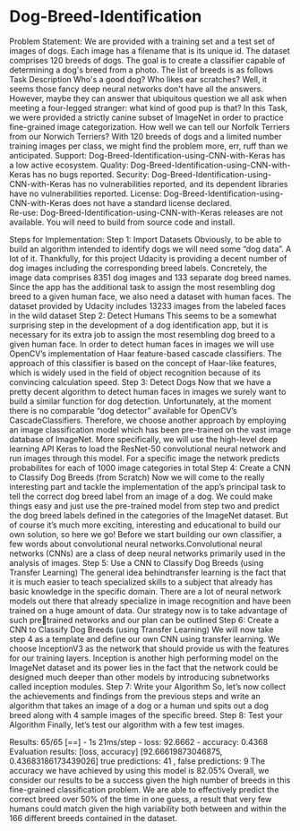 # Dog-Breed-Identification

Problem Statement:
We are provided with a training set and a test set of images of dogs. Each image has a filename that is its unique id. The dataset comprises 120 breeds of dogs. The goal is to create a classifier capable of determining a dog's breed from a photo. The list of breeds is as follows 
Task Description Who's a good dog? Who likes ear scratches? Well, it seems those fancy deep neural networks don't have all the
answers. However, maybe they can answer that ubiquitous question we all ask when meeting a four-legged stranger: what kind of good pup is that? In this Task, we were provided a strictly canine subset of ImageNet in order to practice fine-grained image categorization. How well we can tell our Norfolk Terriers from our Norwich Terriers? With 120 breeds of dogs and a limited number training images per class, we might find the problem more, err, ruff than we anticipated.
Support: Dog-Breed-Identification-using-CNN-with-Keras has a low active ecosystem.
Quality: Dog-Breed-Identification-using-CNN-with-Keras has no bugs reported.
Security: Dog-Breed-Identification-using-CNN-with-Keras has no vulnerabilities reported, and its dependent libraries have no 
vulnerabilities reported.
License: Dog-Breed-Identification-using-CNN-with-Keras does not have a standard license declared.   
Re-use: Dog-Breed-Identification-using-CNN-with-Keras releases are not available. You will need to build from source code and 
install.

Steps for Implementation:
Step 1: Import Datasets
Obviously, to be able to build an algorithm intended to identify dogs we will need some “dog data”. A lot of it. Thankfully, 
for this project Udacity is providing a decent number of dog images including the corresponding breed labels. Concretely, 
the image data comprises 8351 dog images and 133 separate dog breed names. Since the app has the
additional task to assign the most resembling dog breed to a given human face, we also need a dataset with human faces. 
The dataset provided by Udacity includes 13233 images from the labeled faces in the wild dataset
Step 2: Detect Humans
This seems to be a somewhat surprising step in the development of a dog identification app, but it is necessary for its extra
job to assign the most resembling dog breed to a given human face. In order to detect human faces in images we will use 
OpenCV’s implementation of Haar feature-based cascade classifiers. The approach of this classifier is based on the concept 
of Haar-like features, which is widely used in the field of object recognition because of its convincing calculation speed.
Step 3: Detect Dogs
Now that we have a pretty decent algorithm to detect human faces in images we surely want to build a similar function for 
dog detection. Unfortunately, at the moment there is no comparable “dog detector” available for OpenCV’s 
CascadeClassifiers. Therefore, we choose another approach by employing an image classification model which has been 
pre-trained on the vast image database of ImageNet. More specifically, we will use the high-level deep learning API Keras to 
load the ResNet-50 convolutional neural network and run images through this model. For a specific image the network 
predicts probabilites for each of 1000 image categories in total
Step 4: Create a CNN to Classify Dog Breeds (from Scratch)
Now we will come to the really interesting part and tackle the implementation of the app’s principal task to tell the correct
dog breed label from an image of a dog. We could make things easy and just use the pre-trained model from step two and 
predict the dog breed labels defined in the categories of the ImageNet dataset. But of course it’s much more exciting, 
interesting and educational to build our own solution, so here we go! Before we start building our own classifier, a few 
words about convolutional neural networks.Convolutional neural networks (CNNs) are a class of deep neural networks 
primarily used in the analysis of images.
Step 5: Use a CNN to Classify Dog Breeds (using Transfer Learning)
The general idea behind ​transfer learning is the fact that it is much easier to teach specialized skills to a subject that already 
has basic knowledge in the specific domain. There are a lot of neural network models out there that already specialize in 
image recognition and have been trained on a huge amount of data. Our strategy now is to take advantage of such pretrained networks and our plan can be outlined
Step 6: Create a CNN to Classify Dog Breeds (using Transfer Learning)
We will now take step 4 as a template and define our own CNN using transfer learning. We choose InceptionV3 as the 
network that should provide us with the features for our training layers. Inception is another high performing model on the 
ImageNet dataset and its power lies in the fact that the network could be designed much deeper than other models by 
introducing subnetworks called inception modules.
Step 7: Write your Algorithm
So, let’s now collect the achievements and findings from the previous steps and write an algorithm that takes an image of a 
dog or a human und spits out a dog breed along with 4 sample images of the specific breed.
Step 8: Test your Algorithm
Finally, let’s test our algorithm with a few test images.


Results:
65/65 [==] - 1s 21ms/step - loss: 92.6662 - accuracy: 0.4368
Evaluation results: [loss, accuracy] [92.66619873046875, 0.43683186173439026]
true predictions: 41 , false predictions: 9
The accuracy we have achieved by using this model is 82.05%
Overall, we consider our results to be a success given the high number of breeds in this fine-grained classification problem. We are able to effectively predict the correct breed over 50% of the time in one guess, a result that very few humans could match given the high variability both between and within the 166 different breeds contained in the dataset.
